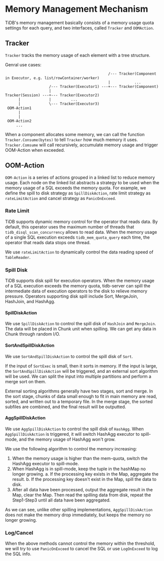 # Memory Management Mechanism

TiDB's memory management basically consists of a memory usage quota settings for each query, and two interfaces, called `Tracker` and `OOMAction`.

## Tracker

`Tracker` tracks the memory usage of each element with a tree structure.

Genral use cases:

```text
                                               /--- Tracker(Component in Executor, e.g. list/rowContainer/worker)
                                               |           ...
                    /--- Tracker(Executor1) ---+--- Tracker(Component)
                    |
Tracker(Session) ---+--- Tracker(Executor2)
      |             |         ...
      |             \--- Tracker(Executor3)
 OOM-Action1
      |
      |
 OOM-Action2
     ...
```

When a component allocates some memory, we can call the function `Tracker.Consume(bytes)` to tell `Tracker` how much memory it uses. `Tracker.Comsume` will call recursively, accumulate memory usage and trigger OOM-Action when exceeded.

## OOM-Action

`OOM-Action` is a series of actions grouped in a linked list to reduce memory usage. Each node on the linked list abstracts a strategy to be used when the memory usage of a SQL exceeds the memory quota. For example, we define the spill to disk strategy as `SpillDiskAction`, rate limit strategy as `rateLimitAction` and cancel strategy as `PanicOnExceed`.

### Rate Limit

TiDB supports dynamic memory control for the operator that reads data. By default, this operator uses the maximum number of threads that `tidb_disql_scan_concurrency` allows to read data. When the memory usage of a single SQL execution exceeds `tidb_mem_quota_query` each time, the operator that reads data stops one thread.

We use `rateLimitAction` to dynamically control the data reading speed of `TableReader`.

### Spill Disk

TiDB supports disk spill for execution operators. When the memory usage of a SQL execution exceeds the memory quota, tidb-server can spill the intermediate data of execution operators to the disk to relieve memory pressure. Operators supporting disk spill include Sort, MergeJoin, HashJoin, and HashAgg.

#### SpillDiskAction

We use `SpillDiskAction` to control the spill disk of `HashJoin` and `MergeJoin`. The data will be placed in Chunk unit when spilling. We can get any data in Chunk through random I/O.

#### SortAndSpillDiskAction

We use `SortAndSpillDiskAction` to control the spill disk of `Sort`.

If the input of `SortExec` is small, then it sorts in memory. If the input is large, the `SortAndSpillDiskAction` will be triggered, and an external sort algorithm will be used. We can split the input into multiple partitions and perform a merge sort on them.

External sorting algorithms generally have two stages, sort and merge. In the sort stage, chunks of data small enough to fit in main memory are read, sorted, and written out to a temporary file. In the merge stage, the sorted subfiles are combined, and the final result will be outputted.

#### AggSpillDiskAction

We use `AggSpillDiskAction` to control the spill disk of `HashAgg`. When `AggSpillDiskAction` is triggered, it will switch HashAgg executor to spill-mode, and the memory usage of HashAgg won't grow.

We use the following algorithm to control the memory increasing:
1. When the memory usage is higher than the mem-quota, switch the HashAgg executor to spill-mode.
2. When HashAgg is in spill-mode, keep the tuple in the hashMap no longer growing.
  a. If the processing key exists in the Map, aggregate the result.
  b. If the processing key doesn't exist in the Map, spill the data to disk.
3. After all data have been processed, output the aggregate result in the Map, clear the Map. Then read the spilling data from disk, repeat the Step1-Step3 until all data have been aggregated.

As we can see, unlike other spilling implementations, `AggSpillDiskAction` does not make the memory drop immediately, but keeps the memory no longer growing. 

### Log/Cancel

When the above methods cannot control the memory within the threshold, we will try to use `PanicOnExceed` to cancel the SQL or use `LogOnExceed` to log the SQL info.